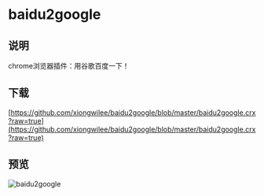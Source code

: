 # baidu2google

## 说明

chrome浏览器插件：用谷歌百度一下！

## 下载

[https://github.com/xiongwilee/baidu2google/blob/master/baidu2google.crx?raw=true](https://github.com/xiongwilee/baidu2google/blob/master/baidu2google.crx?raw=true)

## 预览

![baidu2google](https://github.com/xiongwilee/baidu2google/blob/master/static/baidu2google.png?raw=true)
